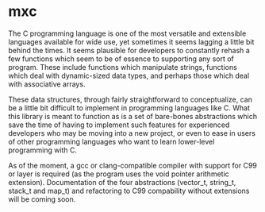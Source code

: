 # mxc

The C programming language is one of the most versatile and extensible languages available for wide use, yet sometimes it seems lagging a little bit behind the times. It seems plausible for developers to constantly rehash a few functions which seem to be of essence to supporting any sort of program. These include functions which manipulate strings, functions which deal with dynamic-sized data types, and perhaps those which deal with associative arrays.

These data structures, through fairly straightforward to conceptualize, can be a little bit difficult to implement in programming languages like C. What this library is meant to function as is a set of bare-bones abstractions which save the time of having to implement such features for experienced developers who may be moving into a new project, or even to ease in users of other programming languages who want to learn lower-level programming with C.

As of the moment, a gcc or clang-compatible compiler with support for C99 or layer is required (as the program uses the void pointer arithmetic extension). Documentation of the four abstractions (vector_t, string_t, stack_t and map_t) and refactoring to C99 compability without extensions will be coming soon.
